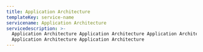 ```yaml
---
title: Application Architecture
templateKey: service-name
servicename: Application Architecture
servicedescription: >-
  Application Architecture Application Architecture Application Architecture
  Application Architecture Application Architecture
---
```


